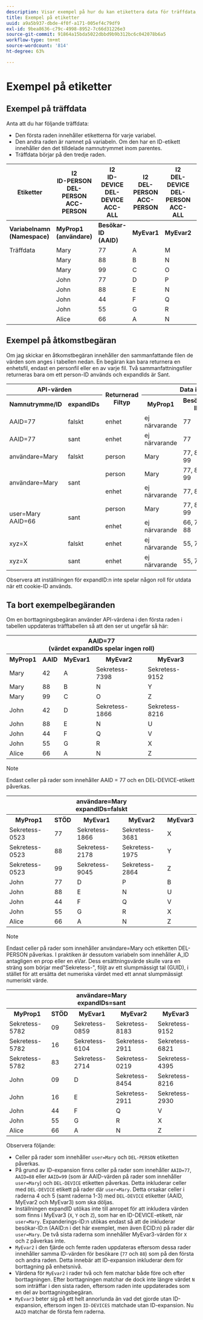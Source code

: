 ```yaml
---
description: Visar exempel på hur du kan etikettera data för träffdata, åtkomstbegäranden och borttagningsbegäranden
title: Exempel på etiketter
uuid: a9a5b937-dbde-4f0f-a171-005ef4c79df9
exl-id: 9bea8636-c79c-4998-8952-7c66d31226e3
source-git-commit: 91864a15bda5022dbbd9b9b312bc6c042078b6a5
workflow-type: tm+mt
source-wordcount: '814'
ht-degree: 63%

---
```


# Exempel på etiketter

## Exempel på träffdata

Anta att du har följande träffdata:

* Den första raden innehåller etiketterna för varje variabel.
* Den andra raden är namnet på variabeln. Om den har en ID-etikett innehåller den det tilldelade namnutrymmet inom parentes.
* Träffdata börjar på den tredje raden.

| Etiketter | I2<br>ID-PERSON<br>DEL-PERSON<br>ACC-PERSON | I2<br>ID-DEVICE<br>DEL-DEVICE<br>ACC-ALL | I2<br>DEL-PERSON<br>ACC-PERSON | I2<br>DEL-DEVICE<br>DEL-PERSON<br>ACC-ALL | I2<br>ID-DEVICE<br>DEL-DEVICE<br>ACC-ALL |
|---|---|---|---|---|---|
| **Variabelnamn** <br> **(Namespace)** | **MyProp1** <br> **(användare)** | **Besökar-ID** <br> **(AAID)** | **MyEvar1** | **MyEvar2** | **MyEvar3** <br> **(xyz)** |
| Träffdata | Mary | 77 | A | M | X |
|  | Mary | 88 | B | N | Y |
|  | Mary | 99 | C | O | Z |
|  | John | 77 | D | P | W |
|  | John | 88 | E | N | U |
|  | John | 44 | F | Q | V |
|  | John | 55 | G | R | X |
|  | Alice | 66 | A | N | Z |

## Exempel på åtkomstbegäran

Om jag skickar en åtkomstbegäran innehåller den sammanfattande filen de värden som anges i tabellen nedan. En begäran kan bara returnera en enhetsfil, endast en personfil eller en av varje fil. Två sammanfattningsfiler returneras bara om ett person-ID används och expandIds är Sant.

<table>
  <tr>
    <th colspan="2" style="text-align:center">API-värden</th>
    <th rowspan="2">Returnerad<br>Filtyp</th>
    <th colspan="5" style="text-align:center">Data i sammanfattningsåtkomstfil</th>
  </tr>
  <tr>
    <th>Namnutrymme/ID</th>
    <th>expandIDs</th>
    <th>MyProp1</th>
    <th>Besökar-ID</th>
    <th>MyEvar1</th>
    <th>MyEvar2</th>
    <th>MyEvar3</th>
  </tr>
  <tr>
    <td>AAID=77</td>
    <td>falskt</td>
    <td>enhet</td>
    <td>ej närvarande</td>
    <td>77</td>
    <td>ej närvarande</td>
    <td>M, P</td>
    <td>X, W</td>
  </tr>
  <tr>
    <td>AAID=77</td>
    <td>sant</td>
    <td>enhet</td>
    <td>ej närvarande</td>
    <td>77</td>
    <td>ej närvarande</td>
    <td>M, P</td>
    <td>X, B</td>
  </tr>
  <tr>
    <td>användare=Mary</td>
    <td>falskt</td>
    <td>person</td>
    <td>Mary</td>
    <td>77, 88, 99</td>
    <td>A, B, C</td>
    <td>M, N, O</td>
    <td>X, Y, Z</td>
  </tr>
  <tr>
    <td rowspan="2">användare=Mary</td>
    <td rowspan="2">sant</td>
    <td>person</td>
    <td>Mary</td>
    <td>77, 88, 99</td>
    <td>A, B, C</td>
    <td>M, N, O</td>
    <td>X, Y, Z</td>
  </tr>
  <tr>
    <td>enhet</td>
    <td>ej närvarande</td>
    <td>77, 88</td>
    <td>A, B, C</td>
    <td>N, P</td>
    <td>U, W</td>
  </tr>
  <tr>
    <td rowspan="2">user=Mary<br>AAID=66</td>
    <td rowspan="2">sant</td>
    <td>person</td>
    <td>Mary</td>
    <td>77, 88, 99</td>
    <td>A, B, C</td>
    <td>M, N, O</td>
    <td>X, Y, Z</td>
  </tr>
  <tr>
    <td>enhet</td>
    <td>ej närvarande</td>
    <td>66, 77, 88</td>
    <td>A, B, C</td>
    <td>N, P</td>
    <td>U, W, Z</td>
  </tr>
  <tr>
    <td>xyz=X</td>
    <td>falskt</td>
    <td>enhet</td>
    <td>ej närvarande</td>
    <td>55, 77</td>
    <td>ej närvarande</td>
    <td>M, R</td>
    <td>X</td>
  </tr>
  <tr>
    <td>xyz=X</td>
    <td>sant</td>
    <td>enhet</td>
    <td>ej närvarande</td>
    <td>55, 77</td>
    <td>ej närvarande</td>
    <td>M, P, R</td>
    <td>W, X</td>
  </tr>
</table>

Observera att inställningen för expandID:n inte spelar någon roll för utdata när ett cookie-ID används.

## Ta bort exempelbegäranden

Om en borttagningsbegäran använder API-värdena i den första raden i tabellen uppdateras träfftabellen så att den ser ut ungefär så här:

<table>
  <tr>
    <th colspan="5" style="text-align:center">AAID=77 <br>(värdet expandIDs spelar ingen roll)</th>
  </tr>
  <tr>
    <th>MyProp1</th>
    <th>AAID</th>
    <th>MyEvar1</th>
    <th>MyEvar2</th>
    <th>MyEvar3</th>
  </tr>
  <tr>
    <td>Mary</td>
    <td>42</td>
    <td>A</td>
    <td>Sekretess-7398</td>
    <td>Sekretess-9152</td>
  </tr>
  <tr>
    <td>Mary</td>
    <td>88</td>
    <td>B</td>
    <td>N</td>
    <td>Y</td>
  </tr>
  <tr>
    <td>Mary</td>
    <td>99</td>
    <td>C</td>
    <td>O</td>
    <td>Z</td>
  </tr>
  <tr>
    <td>John</td>
    <td>42</td>
    <td>D</td>
    <td>Sekretess-1866</td>
    <td>Sekretess-8216</td>
  </tr>
  <tr>
    <td>John</td>
    <td>88</td>
    <td>E</td>
    <td>N</td>
    <td>U</td>
  </tr>
  <tr>
    <td>John</td>
    <td>44</td>
    <td>F</td>
    <td>Q</td>
    <td>V</td>
  </tr>
  <tr>
    <td>John</td>
    <td>55</td>
    <td>G</td>
    <td>R</td>
    <td>X</td>
  </tr>
  <tr>
    <td>Alice</td>
    <td>66</td>
    <td>A</td>
    <td>N</td>
    <td>Z</td>
  </tr>
</table>

>[!NOTE]
>
>Endast celler på rader som innehåller AAID = 77 och en DEL-DEVICE-etikett påverkas.

<table>
  <tr>
    <th colspan="5" style="text-align:center">användare=Mary<br>expandIDs=falskt</th>
  </tr>
  <tr>
    <th>MyProp1</th>
    <th>STÖD</th>
    <th>MyEvar1</th>
    <th>MyEvar2</th>
    <th>MyEvar3</th>
  </tr>
  <tr>
    <td>Sekretess-0523</td>
    <td>77</td>
    <td>Sekretess-1866</td>
    <td>Sekretess-3681</td>
    <td>X</td>
  </tr>
  <tr>
    <td>Sekretess-0523</td>
    <td>88</td>
    <td>Sekretess-2178</td>
    <td>Sekretess-1975</td>
    <td>Y</td>
  </tr>
  <tr>
    <td>Sekretess-0523</td>
    <td>99</td>
    <td>Sekretess-9045</td>
    <td>Sekretess-2864</td>
    <td>Z</td>
  </tr>
  <tr>
    <td>John</td>
    <td>77</td>
    <td>D</td>
    <td>P</td>
    <td>B</td>
  </tr>
  <tr>
    <td>John</td>
    <td>88</td>
    <td>E</td>
    <td>N</td>
    <td>U</td>
  </tr>
  <tr>
    <td>John</td>
    <td>44</td>
    <td>F</td>
    <td>Q</td>
    <td>V</td>
  </tr>
  <tr>
    <td>John</td>
    <td>55</td>
    <td>G</td>
    <td>R</td>
    <td>X</td>
  </tr>
  <tr>
    <td>Alice</td>
    <td>66</td>
    <td>A</td>
    <td>N</td>
    <td>Z</td>
  </tr>
</table>

>[!NOTE]
>
>Endast celler på rader som innehåller användare=Mary och etiketten DEL-PERSON påverkas. I praktiken är dessutom variabeln som innehåller A_ID antagligen en prop eller en eVar. Dess ersättningsvärde skulle vara en sträng som börjar med&quot;Sekretess-&quot;, följt av ett slumpmässigt tal (GUID), i stället för att ersätta det numeriska värdet med ett annat slumpmässigt numeriskt värde.

<table>
  <tr>
    <th colspan="5" style="text-align:center">användare=Mary<br>expandIDs=sant</th>
  </tr>
  <tr>
    <th>MyProp1</th>
    <th>STÖD</th>
    <th>MyEvar1</th>
    <th>MyEvar2</th>
    <th>MyEvar3</th>
  </tr>
  <tr>
    <td>Sekretess-5782</td>
    <td>09</td>
    <td>Sekretess-0859</td>
    <td>Sekretess-8183</td>
    <td>Sekretess-9152</td>
  </tr>
  <tr>
    <td>Sekretess-5782</td>
    <td>16</td>
    <td>Sekretess-6104</td>
    <td>Sekretess-2911</td>
    <td>Sekretess-6821</td>
  </tr>
  <tr>
    <td>Sekretess-5782</td>
    <td>83</td>
    <td>Sekretess-2714</td>
    <td>Sekretess-0219</td>
    <td>Sekretess-4395</td>
  </tr>
  <tr>
    <td>John</td>
    <td>09</td>
    <td>D</td>
    <td>Sekretess-8454</td>
    <td>Sekretess-8216</td>
  </tr>
  <tr>
    <td>John</td>
    <td>16</td>
    <td>E</td>
    <td>Sekretess-2911</td>
    <td>Sekretess-2930</td>
  </tr>
  <tr>
    <td>John</td>
    <td>44</td>
    <td>F</td>
    <td>Q</td>
    <td>V</td>
  </tr>
  <tr>
    <td>John</td>
    <td>55</td>
    <td>G</td>
    <td>R</td>
    <td>X</td>
  </tr>
  <tr>
    <td>Alice</td>
    <td>66</td>
    <td>A</td>
    <td>N</td>
    <td>Z</td>
  </tr>
</table>

Observera följande:

* Celler på rader som innehåller `user=Mary` och `DEL-PERSON` etiketten påverkas.
* På grund av ID-expansion finns celler på rader som innehåller `AAID=77`, `AAID=88` eller `AAID=99` (som är AAID-värden på rader som innehåller `user=Mary`) och `DEL-DEVICE` etiketten påverkas. Detta inkluderar celler med `DEL-DEVICE` etikett på rader där `user=Mary`. Detta orsakar celler i raderna 4 och 5 (samt raderna 1-3) med `DEL-DEVICE` etiketter (AAID, MyEvar2 och MyEvar3) som ska döljas.
* Inställningen expandID utökas inte till anropet för att inkludera värden som finns i MyEvar3 (`X`, `Y` och `Z`), som har en ID-DEVICE-etikett, när `user=Mary`. Expanderings-ID:n utökas endast så att de inkluderar besökar-ID:n (AAID:n i det här exemplet, men även ECID:n) på rader där `user=Mary`. De två sista raderna som innehåller MyEvar3-värden för `X` och `Z` påverkas inte.
* `MyEvar2` i den fjärde och femte raden uppdateras eftersom dessa rader innehåller samma ID-värden för besökare (`77` och `88`) som på den första och andra raden. Detta innebär att ID-expansion inkluderar dem för borttagning på enhetsnivå.
* Värdena för `MyEvar2` i rader två och fem matchar både före och efter borttagningen. Efter borttagningen matchar de dock inte längre värdet `N` som inträffar i den sista raden, eftersom raden inte uppdaterades som en del av borttagningsbegäran.
* `MyEvar3` beter sig på ett helt annorlunda än vad det gjorde utan ID-expansion, eftersom ingen `ID-DEVICES` matchade utan ID-expansion. Nu `AAID` matchar de första fem raderna.
